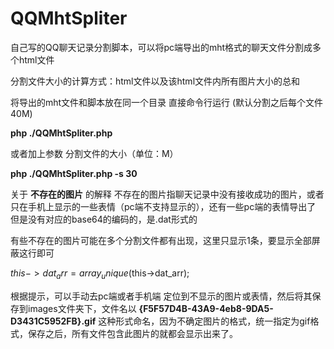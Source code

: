 # QQMhtSpliter
自己写的QQ聊天记录分割脚本，可以将pc端导出的mht格式的聊天文件分割成多个html文件

分割文件大小的计算方式：html文件以及该html文件内所有图片大小的总和

将导出的mht文件和脚本放在同一个目录
直接命令行运行 (默认分割之后每个文件40M)

  **php ./QQMhtSpliter.php**
  
或者加上参数 分割文件的大小（单位：M）

  **php ./QQMhtSpliter.php -s 30**

关于 **不存在的图片** 的解释
 不存在的图片指聊天记录中没有接收成功的图片，或者只在手机上显示的一些表情（pc端不支持显示的），还有一些pc端的表情导出了 但是没有对应的base64的编码的，是.dat形式的
 
 有些不存在的图片可能在多个分割文件都有出现，这里只显示1条，要显示全部屏蔽这行即可

 $this->dat_arr = array_unique($this->dat_arr); 
 
 根据提示，可以手动去pc端或者手机端 定位到不显示的图片或表情，然后将其保存到images文件夹下，文件名以 **{F5F57D4B-43A9-4eb8-9DA5-D3431C5952FB}.gif** 这种形式命名，因为不确定图片的格式，统一指定为gif格式，保存之后，所有文件包含此图片的就都会显示出来了。
 
